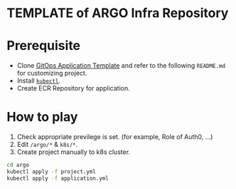 # TEMPLATE of ARGO Infra Repository

# Prerequisite
- Clone [GitOps Application Template](https://github.com/indentcorp/gitops-app-template) and refer to the following `README.md` for customizing project.
- Install [`kubectl`](https://kubernetes.io/docs/tasks/tools/).
- Create ECR Repository for application.

# How to play
1. Check appropriate previlege is set. (for example, Role of Auth0, ...)
1. Edit `/argo/*` & `k8s/*`.
1. Create project manually to k8s cluster.
```bash
cd argo
kubectl apply -f project.yml
kubectl apply -f application.yml
```
